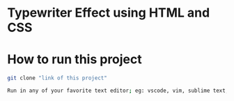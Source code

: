# Typewriter Effect using HTML and CSS

# How to run this project
```bash
git clone "link of this project"

Run in any of your favorite text editor; eg: vscode, vim, sublime text, etc.







